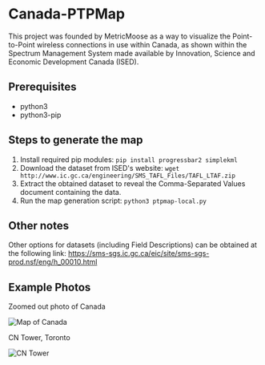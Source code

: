 # Canada-PTPMap
This project was founded by MetricMoose as a way to visualize the Point-to-Point wireless connections in use within Canada, as shown within the Spectrum Management System made available by Innovation, Science and Economic Development Canada (ISED).

## Prerequisites
- python3
- python3-pip

## Steps to generate the map
1) Install required pip modules: `pip install progressbar2 simplekml`
2) Download the dataset from ISED's website: `wget http://www.ic.gc.ca/engineering/SMS_TAFL_Files/TAFL_LTAF.zip`
3) Extract the obtained dataset to reveal the Comma-Separated Values document containing the data.
4) Run the map generation script: `python3 ptpmap-local.py`

## Other notes
Other options for datasets (including Field Descriptions) can be obtained at the following link: https://sms-sgs.ic.gc.ca/eic/site/sms-sgs-prod.nsf/eng/h_00010.html

## Example Photos
Zoomed out photo of Canada

![Map of Canada](https://imgur.com/RDotDIG.jpg)

CN Tower, Toronto

![CN Tower](https://imgur.com/Q943FZA.jpg)